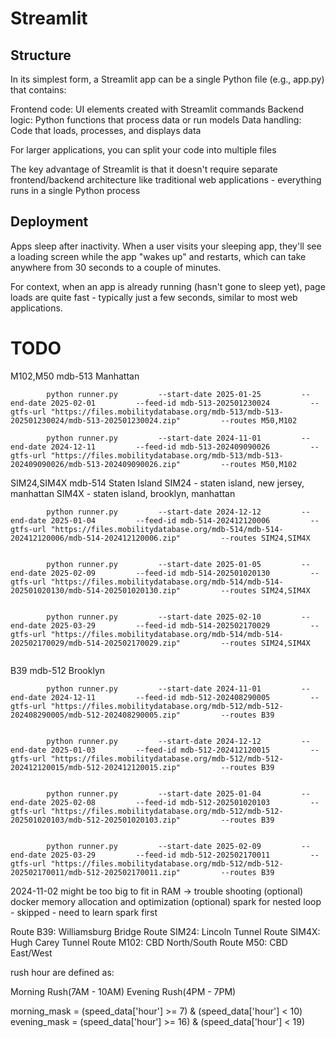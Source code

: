 # Streamlit
## Structure

In its simplest form, a Streamlit app can be a single Python file (e.g., app.py) that contains:

Frontend code: UI elements created with Streamlit commands
Backend logic: Python functions that process data or run models
Data handling: Code that loads, processes, and displays data

For larger applications, you can split your code into multiple files

The key advantage of Streamlit is that it doesn't require separate frontend/backend architecture like traditional web applications - everything runs in a single Python process

## Deployment

Apps sleep after inactivity. When a user visits your sleeping app, they'll see a loading screen while the app "wakes up" and restarts, which can take anywhere from 30 seconds to a couple of minutes.

For context, when an app is already running (hasn't gone to sleep yet), page loads are quite fast - typically just a few seconds, similar to most web applications.

# TODO

M102,M50
mdb-513 Manhattan
```
        python runner.py         --start-date 2025-01-25         --end-date 2025-02-01         --feed-id mdb-513-202501230024         --gtfs-url "https://files.mobilitydatabase.org/mdb-513/mdb-513-202501230024/mdb-513-202501230024.zip"         --routes M50,M102

        python runner.py         --start-date 2024-11-01         --end-date 2024-12-11         --feed-id mdb-513-202409090026         --gtfs-url "https://files.mobilitydatabase.org/mdb-513/mdb-513-202409090026/mdb-513-202409090026.zip"         --routes M50,M102
```


SIM24,SIM4X
mdb-514 Staten Island
SIM24 - staten island, new jersey, manhattan
SIM4X - staten island, brooklyn, manhattan

```
        python runner.py         --start-date 2024-12-12         --end-date 2025-01-04         --feed-id mdb-514-202412120006         --gtfs-url "https://files.mobilitydatabase.org/mdb-514/mdb-514-202412120006/mdb-514-202412120006.zip"         --routes SIM24,SIM4X
        

        python runner.py         --start-date 2025-01-05         --end-date 2025-02-09         --feed-id mdb-514-202501020130         --gtfs-url "https://files.mobilitydatabase.org/mdb-514/mdb-514-202501020130/mdb-514-202501020130.zip"         --routes SIM24,SIM4X
        

        python runner.py         --start-date 2025-02-10         --end-date 2025-03-29         --feed-id mdb-514-202502170029         --gtfs-url "https://files.mobilitydatabase.org/mdb-514/mdb-514-202502170029/mdb-514-202502170029.zip"         --routes SIM24,SIM4X


```

B39
mdb-512 Brooklyn
```
        python runner.py         --start-date 2024-11-01         --end-date 2024-12-11         --feed-id mdb-512-202408290005         --gtfs-url "https://files.mobilitydatabase.org/mdb-512/mdb-512-202408290005/mdb-512-202408290005.zip"         --routes B39
        

        python runner.py         --start-date 2024-12-12         --end-date 2025-01-03         --feed-id mdb-512-202412120015         --gtfs-url "https://files.mobilitydatabase.org/mdb-512/mdb-512-202412120015/mdb-512-202412120015.zip"         --routes B39
        

        python runner.py         --start-date 2025-01-04         --end-date 2025-02-08         --feed-id mdb-512-202501020103         --gtfs-url "https://files.mobilitydatabase.org/mdb-512/mdb-512-202501020103/mdb-512-202501020103.zip"         --routes B39
        

        python runner.py         --start-date 2025-02-09         --end-date 2025-03-29         --feed-id mdb-512-202502170011         --gtfs-url "https://files.mobilitydatabase.org/mdb-512/mdb-512-202502170011/mdb-512-202502170011.zip"         --routes B39
```



2024-11-02 might be too big to fit in RAM -> trouble shooting
(optional) docker memory allocation and optimization
(optional) spark for nested loop - skipped - need to learn spark first


Route B39: Williamsburg Bridge
Route SIM24: Lincoln Tunnel
Route SIM4X: Hugh Carey Tunnel
Route M102: CBD North/South
Route M50: CBD East/West


rush hour are defined as:

Morning Rush(7AM - 10AM)
Evening Rush(4PM - 7PM)


morning_mask = (speed_data['hour'] >= 7) & (speed_data['hour'] < 10)
evening_mask = (speed_data['hour'] >= 16) & (speed_data['hour'] < 19)